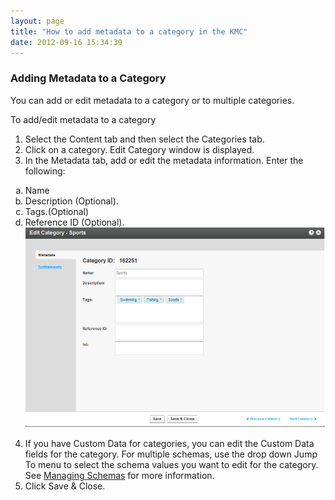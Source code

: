 ```yaml
---
layout: page
title: "How to add metadata to a category in the KMC"
date: 2012-09-16 15:34:39
---
```


### Adding Metadata to a Category

You can add or edit metadata to a category or to multiple categories.

<p class="mce-procedure">
  To add/edit metadata to a category
</p>

1.  Select the Content tab and then select the Categories tab.
2.  Click on a category. Edit Category window is displayed.
3.  In the Metadata tab, add or edit the metadata information. Enter the following:
<ol style="list-style-type: lower-alpha;">
  <li>
    Name
  </li>
  <li>
    Description (Optional).
  </li>
  <li>
    Tags.(Optional)
  </li>
  <li>
    Reference ID (Optional).<img src="../../assets/701">
  </li>
</ol>

4.  If you have Custom Data for categories, you can edit the Custom Data fields for the category. For multiple schemas, use the drop down Jump To menu to select the schema values you want to edit for the category. See <a href="http://knowledge.kaltura.com/node/648" target="_blank">Managing Schemas</a> for more information.
5.  Click Save & Close.